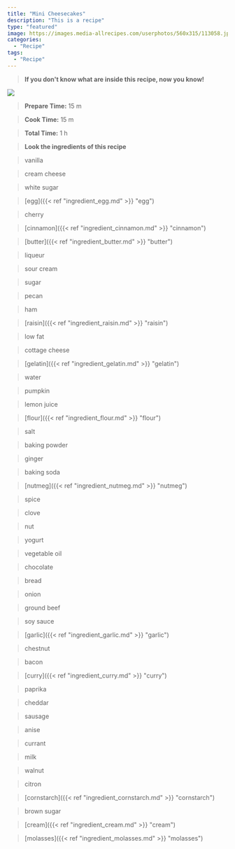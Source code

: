 ```yaml
---
title: "Mini Cheesecakes"
description: "This is a recipe"
type: "featured"
image: https://images.media-allrecipes.com/userphotos/560x315/113058.jpg
categories: 
  - "Recipe"
tags: 
  - "Recipe"
---
```



>**If you don't know what are inside this recipe, now you know!**

![](../images/Recipes-Banner.jpg)
> **Prepare Time:** 15 m


> **Cook Time:** 15 m


> **Total Time:** 1 h

> **Look the ingredients of this recipe**

> vanilla

> cream cheese

> white sugar

> [egg]({{< ref "ingredient_egg.md" >}} "egg")

> cherry

> [cinnamon]({{< ref "ingredient_cinnamon.md" >}} "cinnamon")

> [butter]({{< ref "ingredient_butter.md" >}} "butter")

> liqueur

> sour cream

> sugar

> pecan

> ham

> [raisin]({{< ref "ingredient_raisin.md" >}} "raisin")

> low fat

> cottage cheese

> [gelatin]({{< ref "ingredient_gelatin.md" >}} "gelatin")

> water

> pumpkin

> lemon juice

> [flour]({{< ref "ingredient_flour.md" >}} "flour")

> salt

> baking powder

> ginger

> baking soda

> [nutmeg]({{< ref "ingredient_nutmeg.md" >}} "nutmeg")

> spice

> clove

> nut

> yogurt

> vegetable oil

> chocolate

> bread

> onion

> ground beef

> soy sauce

> [garlic]({{< ref "ingredient_garlic.md" >}} "garlic")

> chestnut

> bacon

> [curry]({{< ref "ingredient_curry.md" >}} "curry")

> paprika

> cheddar

> sausage

> anise

> currant

> milk

> walnut

> citron

> [cornstarch]({{< ref "ingredient_cornstarch.md" >}} "cornstarch")

> brown sugar

> [cream]({{< ref "ingredient_cream.md" >}} "cream")

> [molasses]({{< ref "ingredient_molasses.md" >}} "molasses")

